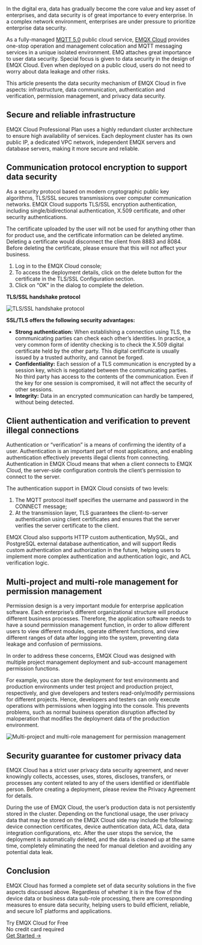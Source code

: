 In the digital era, data has gradually become the core value and key asset of enterprises, and data security is of great importance to every enterprise. In a complex network environment, enterprises are under pressure to prioritize enterprise data security.

As a fully-managed [MQTT 5.0](https://www.emqx.com/en/mqtt/mqtt5) public cloud service, [EMQX Cloud](https://www.emqx.com/en/cloud) provides one-stop operation and management colocation and MQTT messaging services in a unique isolated environment. EMQ attaches great importance to user data security. Special focus is given to data security in the design of EMQX Cloud. Even when deployed on a public cloud, users do not need to worry about data leakage and other risks.

This article presents the data security mechanism of EMQX Cloud in five aspects: infrastructure, data communication, authentication and verification, permission management, and privacy data security.

## Secure and reliable infrastructure

EMQX Cloud Professional Plan uses a highly redundant cluster architecture to ensure high availability of services. Each deployment cluster has its own public IP, a dedicated VPC network, independent EMQX servers and database servers, making it more secure and reliable.

## Communication protocol encryption to support data security

As a security protocol based on modern cryptographic public key algorithms, TLS/SSL secures transmissions over computer communication networks. EMQX Cloud supports TLS/SSL encryption authentication, including single/bidirectional authentication, X.509 certificate, and other security authentications.

The certificate uploaded by the user will not be used for anything other than for product use, and the certificate information can be deleted anytime. Deleting a certificate would disconnect the client from 8883 and 8084. Before deleting the certificate, please ensure that this will not affect your business.

1. Log in to the EMQX Cloud console;
2. To access the deployment details, click on the delete button for the certificate in the TLS/SSL Configuration section.
3. Click on “OK” in the dialog to complete the deletion.

**TLS/SSL handshake protocol**

![TLS/SSL handshake protocol](https://assets.emqx.com/images/5d2fd49456aa00e4ddebe48722ccba9b.png)
 

**SSL/TLS offers the following security advantages:**

- **Strong authentication:** When establishing a connection using TLS, the communicating parties can check each other’s identities. In practice, a very common form of identity checking is to check the X.509 digital certificate held by the other party. This digital certificate is usually issued by a trusted authority, and cannot be forged.
- **Confidentiality:** Each session of a TLS communication is encrypted by a session key, which is negotiated between the communicating parties. No third party has access to the contents of the communication. Even if the key for one session is compromised, it will not affect the security of other sessions.
- **Integrity:** Data in an encrypted communication can hardly be tampered, without being detected.

## Client authentication and verification to prevent illegal connections

Authentication or “verification” is a means of confirming the identity of a user. Authentication is an important part of most applications, and enabling authentication effectively prevents illegal clients from connecting. Authentication in EMQX Cloud means that when a client connects to EMQX Cloud, the server-side configuration controls the client’s permission to connect to the server.

The authentication support in EMQX Cloud consists of two levels:

1. The MQTT protocol itself specifies the username and password in the CONNECT message;
2. At the transmission layer, TLS guarantees the client-to-server authentication using client certificates and ensures that the server verifies the server certificate to the client.

EMQX Cloud also supports HTTP custom authentication, MySQL, and PostgreSQL external database authentication, and will support Redis custom authentication and authorization in the future, helping users to implement more complex authentication and authentication logic, and ACL verification logic. 

## Multi-project and multi-role management for permission management

Permission design is a very important module for enterprise application software. Each enterprise’s different organizational structure will produce different business processes. Therefore, the application software needs to have a sound permission management function, in order to allow different users to view different modules, operate different functions, and view different ranges of data after logging into the system, preventing data leakage and confusion of permissions.

In order to address these concerns, EMQX Cloud was designed with multiple project management deployment and sub-account management permission functions.

For example, you can store the deployment for test environments and production environments under test project and production project, respectively, and give developers and testers read-only/modify permissions for different projects. Hence, developers and testers can only execute operations with permissions when logging into the console. This prevents problems, such as normal business operation disruption affected by maloperation that modifies the deployment data of the production environment.

![Multi-project and multi-role management for permission management](https://assets.emqx.com/images/1ba1bdeffc0b789de1deffb9c0a75595.jpeg)


## Security guarantee for customer privacy data

EMQX Cloud has a strict user privacy data security agreement, and never knowingly collects, accesses, uses, stores, discloses, transfers, or processes any content related to any of the users identified or identifiable person. Before creating a deployment, please review the Privacy Agreement for details.

During the use of EMQX Cloud, the user’s production data is not persistently stored in the cluster. Depending on the functional usage, the user privacy data that may be stored on the EMQX Cloud side may include the following: device connection certificates, device authentication data, ACL data, data integration configurations, etc. After the user stops the service, the deployment is automatically deleted, and the data is cleaned up at the same time, completely eliminating the need for manual deletion and avoiding any potential data leak. 

## Conclusion

EMQX Cloud has formed a complete set of data security solutions in the five aspects discussed above. Regardless of whether it is in the flow of the device data or business data sub-role processing, there are corresponding measures to ensure data security, helping users to build efficient, reliable, and secure IoT platforms and applications.



<section class="promotion">
    <div>
        Try EMQX Cloud for Free
        <div class="is-size-14 is-text-normal has-text-weight-normal">No credit card required</div>
    </div>
    <a href="https://www.emqx.com/en/signup?continue=https://cloud-intl.emqx.com/console/deployments/0?oper=new" class="button is-gradient px-5">Get Started →</a>
</section>
